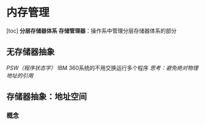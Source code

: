 # 内存管理
[toc]
**分层存储器体系**
**存储管理器**：操作系中管理分层存储器体系的部分
## 无存储器抽象
*PSW（程序状态字）*
IBM 360系统的不用交换运行多个程序
*思考：避免绝对物理地址的引用*
## 存储器抽象：地址空间
### 概念
